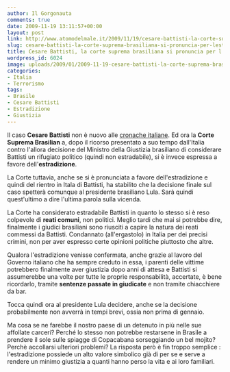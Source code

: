 ```yaml
---
author: Il Gorgonauta
comments: true
date: 2009-11-19 13:11:57+00:00
layout: post
link: http://www.atomodelmale.it/2009/11/19/cesare-battisti-la-corte-suprema-brasiliana-si-pronuncia-per-lestradizione/
slug: cesare-battisti-la-corte-suprema-brasiliana-si-pronuncia-per-lestradizione
title: Cesare Battisti, la corte suprema brasiliana si pronuncia per l'estradizione.
wordpress_id: 6024
image: uploads/2009/01/2009-11-19-cesare-battisti-la-corte-suprema-brasiliana-si-pronuncia-per-lestradizione.jpg
categories:
- Italia
- Terrorismo
tags:
- Brasile
- Cesare Battisti
- Estradizione
- Giustizia
---
```


Il caso **Cesare Battisti** non è nuovo alle [cronache italiane](/2009/01/30/brasile-cesare-battisti-non-terrorista-ma-rifugiato-politico.html). Ed ora la **Corte Suprema Brasilian** a, dopo il ricorso presentato a suo tempo dall'Italia contro l'allora decisione del Ministro della Giustizia brasiliano di considerare Battisti un rifugiato politico (quindi non estradabile), si è invece espressa a favore dell'**estradizione**.

La Corte tuttavia, anche se si è pronunciata a favore dell'estradizione e quindi del rientro in Itala di Battisti, ha stabilito che la decisione finale sul caso spetterà comunque al presidente brasiliano Lula. Sarà quindi quest'ultimo a dire l'ultima parola sulla vicenda.

La Corte ha considerato estradabile Battisti in quanto lo stesso si è reso colpevole di **reati comuni**, non politici. Meglio tardi che mai si potrebbe dire, finalmente i giudici brasiliani sono riusciti a capire la natura dei reati commessi da Battisti. Condannato (all'ergastolo) in Italia per dei precisi crimini, non per aver espresso certe opinioni politiche piuttosto che altre.

Qualora l'estradizione venisse confermata, anche grazie al lavoro del Governo italiano che ha sempre creduto in essa, i parenti delle vittime potrebbero finalmente aver giustizia dopo anni di attesa e Battisti si assumerebbe una volte per tutte le proprie responsabilità, accertate, è bene ricordarlo, tramite **sentenze passate in giudicate** e non tramite chiacchiere da bar.

Tocca quindi ora al presidente Lula decidere, anche se la decisione probabilmente non avverrà in tempi brevi, ossia non prima di gennaio.

Ma cosa se ne farebbe il nostro paese di un detenuto in più nelle sue affollate carceri? Perché lo stesso non potrebbe restarsene in Brasile a prendere il sole sulle spiagge di Copacabana sorseggiando un bel mojito? Perchè accollarsi ulteriori problemi? La risposta però è fin troppo semplice : l'estradizione possiede un alto valore simbolico già di per se e serve a rendere un minimo giustizia a quanti hanno perso la vita e ai loro familiari.
